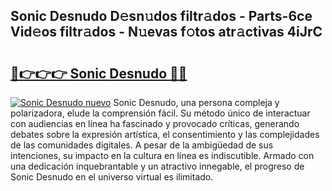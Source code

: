 ## Sonic Desnudo D𝚎sn𝚞dos filtr𝚊dos - Parts-6ce Vid𝚎os filtr𝚊dos - N𝚞evas f𝚘tos atr𝚊ctivas 4iJrC

# <h2><a href="http://mb4i3xl.tromn.icu/?c=Sonic+Desnudo">🔗👉👉👉 Sonic Desnudo 🔗🔗</a></h2>

[![Sonic Desnudo nuevo](https://i.imgur.com/pEAQMta.gif)](http://mb4i3xl.tromn.icu/?c=Sonic+Desnudo)
Sonic Desnudo, una persona compleja y polarizadora, elude la comprensión fácil. Su método único de interactuar con audiencias en línea ha fascinado y provocado críticas, generando debates sobre la expresión artística, el consentimiento y las complejidades de las comunidades digitales. A pesar de la ambigüedad de sus intenciones, su impacto en la cultura en línea es indiscutible. Armado con una dedicación inquebrantable y un atractivo innegable, el progreso de Sonic Desnudo en el universo virtual es ilimitado.
